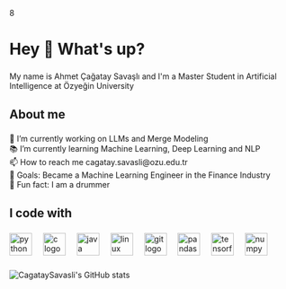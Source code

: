 8<h1 align="left">Hey 👋 What's up?</h1>

###

<p align="left">My name is Ahmet Çağatay Savaşlı and I'm a Master Student in Artificial Intelligence at Özyeğin University</p>

###

<h2 align="left">About me</h2>

###

<p align="left">🔭 I’m currently working on LLMs and Merge Modeling<br>📚 I’m currently learning Machine Learning, Deep Learning and NLP<br>📫 How to reach me cagatay.savasli@ozu.edu.tr<br>🎯 Goals:  Became a Machine Learning Engineer in the Finance Industry<br>🎲 Fun fact: I am a drummer</p>

###

<h2 align="left">I code with</h2>

###

<div align="left">
  <img src="https://cdn.jsdelivr.net/gh/devicons/devicon/icons/python/python-original.svg" height="40" alt="python logo"  />
  <img width="12" />
  <img src="https://cdn.jsdelivr.net/gh/devicons/devicon/icons/c/c-original.svg" height="40" alt="c logo"  />
  <img width="12" />
  <img src="https://cdn.jsdelivr.net/gh/devicons/devicon/icons/java/java-original.svg" height="40" alt="java logo"  />
  <img width="12" />
  <img src="https://cdn.jsdelivr.net/gh/devicons/devicon/icons/linux/linux-original.svg" height="40" alt="linux logo"  />
  <img width="12" />
  <img src="https://cdn.jsdelivr.net/gh/devicons/devicon/icons/git/git-original.svg" height="40" alt="git logo"  />
  <img width="12" />
  <img src="https://cdn.jsdelivr.net/gh/devicons/devicon/icons/pandas/pandas-original.svg" height="40" alt="pandas logo"  />
  <img width="12" />
  <img src="https://cdn.jsdelivr.net/gh/devicons/devicon/icons/tensorflow/tensorflow-original.svg" height="40" alt="tensorflow logo"  />
  <img width="12" />
  <img src="https://cdn.jsdelivr.net/gh/devicons/devicon/icons/numpy/numpy-original.svg" height="40" alt="numpy logo"  />
</div>

###

![CagataySavasli's GitHub stats](https://github-readme-stats.vercel.app/api?username=CagataySavasli&show_icons=true&theme=dracula&count_private=true)
